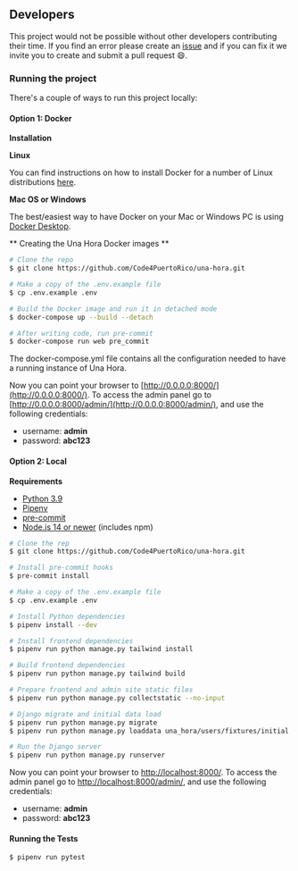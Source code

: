 ## Developers

This project would not be possible without other developers contributing their time. If you find an error please create an [issue](https://github.com/Code4PuertoRico/una-hora/issues) and if you can fix it we invite you to create and submit a pull request :smile:.

### Running the project

There's a couple of ways to run this project locally:

#### Option 1: Docker

**Installation**

**Linux**

You can find instructions on how to install Docker for a number of Linux distributions [here](https://docs.docker.com/engine/installation/#docker-editions).

**Mac OS or Windows**

The best/easiest way to have Docker on your Mac or Windows PC is using [Docker Desktop](https://www.docker.com/products/docker-desktop).


** Creating the Una Hora Docker images **

```bash
# Clone the repo
$ git clone https://github.com/Code4PuertoRico/una-hora.git

# Make a copy of the .env.example file
$ cp .env.example .env

# Build the Docker image and run it in detached mode
$ docker-compose up --build --detach

# After writing code, run pre-commit
$ docker-compose run web pre_commit
```

The docker-compose.yml file contains all the configuration needed to have a running instance of Una Hora.

Now you can point your browser to [http://0.0.0.0:8000/](http://0.0.0.0:8000/). To access the admin panel go to [http://0.0.0.0:8000/admin/](http://0.0.0.0:8000/admin/), and use the following credentials:

* username: **admin**
* password: **abc123**

#### Option 2: Local

**Requirements**

- [Python 3.9](https://www.python.org/)
- [Pipenv](https://docs.pipenv.org/en/latest/)
- [pre-commit](https://pre-commit.com/#install)
- [Node.js 14 or newer](https://nodejs.org) (includes npm)

```bash
# Clone the rep
$ git clone https://github.com/Code4PuertoRico/una-hora.git

# Install pre-commit hooks
$ pre-commit install

# Make a copy of the .env.example file
$ cp .env.example .env

# Install Python dependencies
$ pipenv install --dev

# Install frontend dependencies
$ pipenv run python manage.py tailwind install

# Build frontend dependencies
$ pipenv run python manage.py tailwind build

# Prepare frontend and admin site static files
$ pipenv run python manage.py collectstatic --no-input

# Django migrate and initial data load
$ pipenv run python manage.py migrate
$ pipenv run python manage.py loaddata una_hora/users/fixtures/initial.json

# Run the Django server
$ pipenv run python manage.py runserver
```

Now you can point your browser to [http://localhost:8000/](http://localhost:8000/). To access the admin panel go to [http://localhost:8000/admin/](http://localhost:8000/admin/), and use the following credentials:

* username: **admin**
* password: **abc123**

#### Running the Tests
```
$ pipenv run pytest
```
